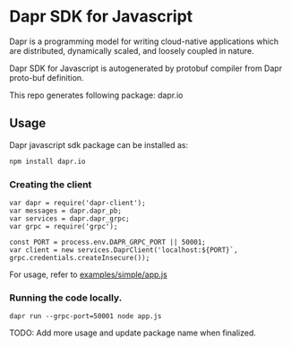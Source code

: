 # Dapr SDK for Javascript
Dapr is a programming model for writing cloud-native applications which are distributed, dynamically scaled, and loosely coupled in nature.

Dapr SDK for Javascript is autogenerated by protobuf compiler from Dapr proto-buf definition.

This repo generates following package:
dapr.io

## Usage
Dapr javascript sdk package can be installed as:
```bash
npm install dapr.io
```

### Creating the client
```
var dapr = require('dapr-client');
var messages = dapr.dapr_pb; 
var services = dapr.dapr_grpc;
var grpc = require('grpc');

const PORT = process.env.DAPR_GRPC_PORT || 50001;
var client = new services.DaprClient('localhost:${PORT}`, grpc.credentials.createInsecure());
```

For usage, refer to [examples/simple/app.js](https://github.com/dapr/js-sdk/blob/master/examples/simple/app.js)


### Running the code locally.

```
dapr run --grpc-port=50001 node app.js
```


TODO: Add more usage and update package name when finalized.
